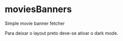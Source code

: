 # moviesBanners
Simple movie banner fetcher

Para deixar o layout preto deve-se ativar o dark mode.

